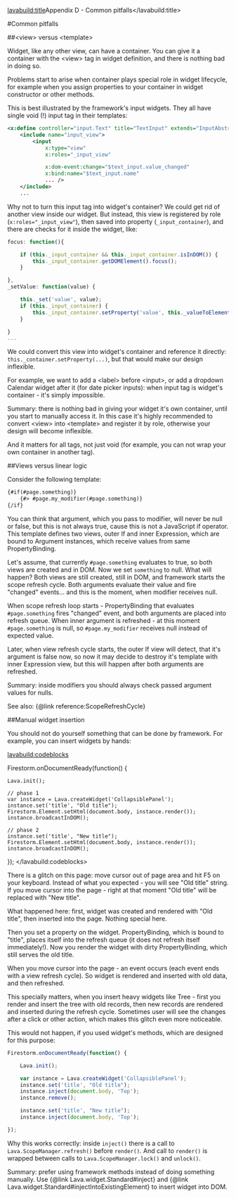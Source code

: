 <lavabuild:title>Appendix D - Common pitfalls</lavabuild:title>

#Common pitfalls

##&lt;view&gt; versus &lt;template&gt;

Widget, like any other view, can have a container. You can give it a container with the &lt;view&gt; tag in
widget definition, and there is nothing bad in doing so.

Problems start to arise when container plays special role in widget lifecycle, for example
when you assign properties to your container in widget constructor or other methods.

This is best illustrated by the framework's input widgets. They all have single void (!) input tag in their templates:

```xml
<x:define controller="input.Text" title="TextInput" extends="InputAbstract">
	<include name="input_view">
		<input
			x:type="view"
			x:roles="_input_view"

			x:dom-event:change="$text_input.value_changed"
			x:bind:name="$text_input.name"
			... />
	</include>
	...
```

Why not to turn this input tag into widget's container? We could get rid of another view inside our widget.
But instead, this view is registered by role (`x:roles="_input_view"`), then saved into property (`_input_container`),
and there are checks for it inside the widget, like:

```javascript
focus: function(){

	if (this._input_container && this._input_container.isInDOM()) {
		this._input_container.getDOMElement().focus();
	}

},
_setValue: function(value) {

	this._set('value', value);
	if (this._input_container) {
		this._input_container.setProperty('value', this._valueToElementProperty(value));
	}

}
...
```

We could convert this view into widget's container and reference it directly: `this._container.setProperty(...)`,
but that would make our design inflexible.

For example, we want to add a &lt;label&gt; before &lt;input&gt;, or add a dropdown Calendar widget after it 
(for date picker inputs): when input tag is widget's container - it's simply impossible.

Summary: there is nothing bad in giving your widget it's own container, until you start to manually access it.
In this case it's highly recommended to convert &lt;view&gt; into &lt;template&gt; and register it by role, 
otherwise your design will become inflexible. 

And it matters for all tags, not just void (for example, you can not wrap your own container in another tag).

##Views versus linear logic

Consider the following template:

```xml
{#if(#page.something)}
	{#> #page.my_modifier(#page.something)}
{/if}
```

You can think that argument, which you pass to modifier, will never be <kw>null</kw> or <kw>false</kw>, 
but this is not always true, cause this is not a JavaScript <kw>if</kw> operator.
This template defines two views, outer If and inner Expression, which are bound to
Argument instances, which receive values from same PropertyBinding.

Let's assume, that currently `#page.something` evaluates to true, so both views are created and in DOM.
Now we set `something` to null. What will happen? Both views are still created, still in DOM, 
and framework starts the scope refresh cycle.
Both arguments evaluate their value and fire "changed" events... and this is the moment, when modifier receives <kw>null</kw>.

When scope refresh loop starts - PropertyBinding that evaluates `#page.something` fires "changed" event,
and both arguments are placed into refresh queue. When inner argument is refreshed - 
at this moment `#page.something` is <kw>null</kw>, so `#page.my_modifier` receives <kw>null</kw> instead of expected value.

Later, when view refresh cycle starts, the outer If view will detect, that it's argument is <kw>false</kw> now,
so now it may decide to destroy it's template with inner Expression view, but this will happen after both
arguments are refreshed.

Summary: inside modifiers you should always check passed argument values for nulls.

See also: {@link reference:ScopeRefreshCycle}

##Manual widget insertion

You should not do yourself something that can be done by framework. For example, you can insert widgets by hands:

<lavabuild:codeblocks>
	<codeblock title="Template" lang="xml">
<body>
	<!-- empty body, without lava-app attribute -->
</body>
	</codeblock>
	<codeblock title="Javascript" lang="javascript">
Firestorm.onDocumentReady(function() {

	Lava.init();

	// phase 1
	var instance = Lava.createWidget('CollapsiblePanel');
	instance.set('title', "Old title");
	Firestorm.Element.setHtml(document.body, instance.render());
	instance.broadcastInDOM();

	// phase 2
	instance.set('title', "New title");
	Firestorm.Element.setHtml(document.body, instance.render());
	instance.broadcastInDOM();

});
	</codeblock>
</lavabuild:codeblocks>

There is a glitch on this page: move cursor out of page area and hit F5 on your keyboard. Instead of what you expected - 
you will see <str>"Old title"</str> string. If you move cursor into the page - right at that moment <str>"Old title"</str> 
will be replaced with <str>"New title"</str>.

What happened here: first, widget was created and rendered with <str>"Old title"</str>, then inserted into the page. 
Nothing special here.

Then you set a property on the widget. PropertyBinding, which is bound to <str>"title"</str>, places itself into the 
refresh queue (it does not refresh itself immediately!). Now you render the widget with dirty PropertyBinding, 
which still serves the old title.

When you move cursor into the page - an event occurs (each event ends with a view refresh cycle).
So widget is rendered and inserted with old data, and then refreshed.

This specially matters, when you insert heavy widgets like Tree - first you render and insert the tree with old records,
then new records are rendered and inserted during the refresh cycle. Sometimes user will see the changes after
a click or other action, which makes this glitch even more noticeable.

This would not happen, if you used widget's methods, which are designed for this purpose:

```javascript
Firestorm.onDocumentReady(function() {

	Lava.init();

	var instance = Lava.createWidget('CollapsiblePanel');
	instance.set('title', "Old title");
	instance.inject(document.body, 'Top');
	instance.remove();

	instance.set('title', "New title");
	instance.inject(document.body, 'Top');

});
```

Why this works correctly: inside `inject()` there is a call to `Lava.ScopeManager.refresh()` before `render()`.
And call to `render()` is wrapped between calls to `Lava.ScopeManager.lock()` and `unlock()`.

Summary: prefer using framework methods instead of doing something manually. 
Use {@link Lava.widget.Standard#inject} and {@link Lava.widget.Standard#injectIntoExistingElement} to insert widget 
into DOM.